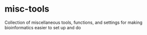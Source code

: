 # misc-tools
Collection of miscellaneous tools, functions, and settings for making bioinformatics easier to set up and do
